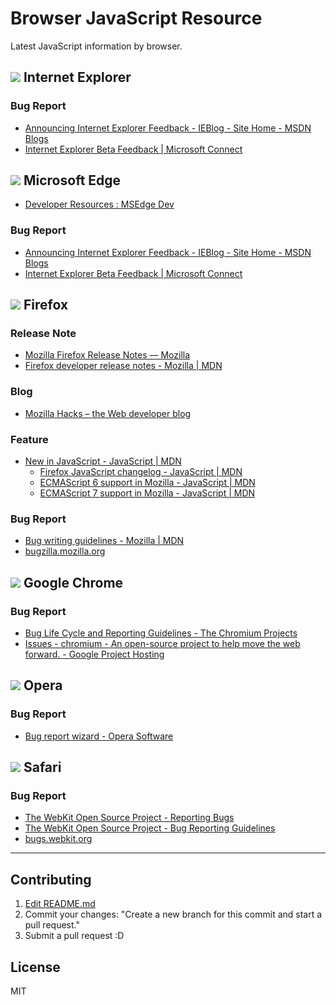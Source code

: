 # Browser JavaScript Resource

Latest JavaScript information by browser.


## ![](https://cdn.rawgit.com/alrra/browser-logos/11.0.0//internet-explorer/internet-explorer_32x32.png) Internet Explorer

### Bug Report

- [Announcing Internet Explorer Feedback - IEBlog - Site Home - MSDN Blogs](http://blogs.msdn.com/b/ie/archive/2006/03/24/announcing-internet-explorer-feedback.aspx)
- [Internet Explorer Beta Feedback | Microsoft Connect](https://connect.microsoft.com/IE "Internet Explorer Beta Feedback | Microsoft Connect")

## ![](https://cdn.rawgit.com/alrra/browser-logos/11.0.0//edge/edge_32x32.png) Microsoft Edge

- [Developer Resources : MSEdge Dev](http://dev.modern.ie/ "Developer Resources : MSEdge Dev")

### Bug Report

- [Announcing Internet Explorer Feedback - IEBlog - Site Home - MSDN Blogs](http://blogs.msdn.com/b/ie/archive/2006/03/24/announcing-internet-explorer-feedback.aspx)
- [Internet Explorer Beta Feedback | Microsoft Connect](https://connect.microsoft.com/IE "Internet Explorer Beta Feedback | Microsoft Connect")

## ![](https://cdn.rawgit.com/alrra/browser-logos/11.0.0//firefox/firefox_32x32.png) Firefox

### Release Note

- [Mozilla Firefox Release Notes — Mozilla](https://www.mozilla.org/en-US/firefox/releases/)
- [Firefox developer release notes - Mozilla | MDN](https://developer.mozilla.org/Firefox/Releases)

### Blog

- [Mozilla Hacks – the Web developer blog](https://hacks.mozilla.org/ "Mozilla Hacks – the Web developer blog")

### Feature

- [New in JavaScript - JavaScript | MDN](https://developer.mozilla.org/en-US/docs/Web/JavaScript/New_in_JavaScript "New in JavaScript - JavaScript | MDN")
  - [Firefox JavaScript changelog - JavaScript | MDN](https://developer.mozilla.org/en-US/docs/Web/JavaScript/New_in_JavaScript/Firefox_JavaScript_changelog "Firefox JavaScript changelog - JavaScript | MDN")
  - [ECMAScript 6 support in Mozilla - JavaScript | MDN](https://developer.mozilla.org/en-US/docs/Web/JavaScript/New_in_JavaScript/ECMAScript_6_support_in_Mozilla)
  - [ECMAScript 7 support in Mozilla - JavaScript | MDN](https://developer.mozilla.org/en-US/docs/Web/JavaScript/New_in_JavaScript/ECMAScript_7_support_in_Mozilla)


### Bug Report

- [Bug writing guidelines - Mozilla | MDN](https://developer.mozilla.org/en-US/docs/Mozilla/QA/Bug_writing_guidelines)
- [bugzilla.mozilla.org](https://bugzilla.mozilla.org/)

## ![](https://cdn.rawgit.com/alrra/browser-logos/11.0.0//chrome/chrome_32x32.png) Google Chrome

### Bug Report

- [Bug Life Cycle and Reporting Guidelines - The Chromium Projects](http://www.chromium.org/for-testers/bug-reporting-guidelines)
- [Issues - chromium - An open-source project to help move the web forward. - Google Project Hosting](https://code.google.com/p/chromium/issues/list)

## ![](https://cdn.rawgit.com/alrra/browser-logos/11.0.0//opera/opera_32x32.png) Opera

### Bug Report

- [Bug report wizard - Opera Software](https://bugs.opera.com/wizard/)

## ![](https://cdn.rawgit.com/alrra/browser-logos/11.0.0//safari/safari_32x32.png) Safari

### Bug Report

- [The WebKit Open Source Project - Reporting Bugs](http://www.webkit.org/quality/reporting.html)
- [The WebKit Open Source Project - Bug Reporting Guidelines](http://www.webkit.org/quality/bugwriting.html)
- [bugs.webkit.org](https://bugs.webkit.org/)

-----

## Contributing

1. [Edit README.md](https://github.com/azu/browser-javascript-resource/edit/master/README.md)
2. Commit your changes: "Create a new branch for this commit and start a pull request."
3. Submit a pull request :D

## License

MIT
